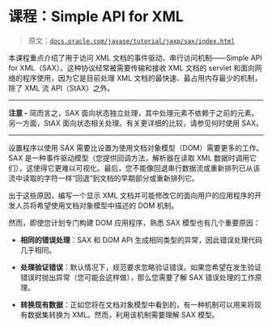 # 课程：Simple API for XML

> 原文：[`docs.oracle.com/javase/tutorial/jaxp/sax/index.html`](https://docs.oracle.com/javase/tutorial/jaxp/sax/index.html)

本课程重点介绍了用于访问 XML 文档的事件驱动、串行访问机制——Simple API for XML（SAX）。这种协议经常被需要传输和接收 XML 文档的 servlet 和面向网络的程序使用，因为它是目前处理 XML 文档的最快速、最占用内存最少的机制，除了 XML 流 API（StAX）之外。

* * *

**注意 -** 简而言之，SAX 面向状态独立处理，其中处理元素不依赖于之前的元素。另一方面，StAX 面向状态相关处理。有关更详细的比较，请参见何时使用 SAX。

* * *

设置程序以使用 SAX 需要比设置为使用文档对象模型（DOM）需要更多的工作。SAX 是一种事件驱动模型（您提供回调方法，解析器在读取 XML 数据时调用它们），这使得它更难以可视化。最后，您不能像回退串行数据流或重新排列已从该流中读取的字符一样“回退”到文档的早期部分或重新排列它。

出于这些原因，编写一个显示 XML 文档并可能修改它的面向用户的应用程序的开发人员将希望使用文档对象模型中描述的 DOM 机制。

然而，即使您计划专门构建 DOM 应用程序，熟悉 SAX 模型也有几个重要原因：

+   **相同的错误处理**：SAX 和 DOM API 生成相同类型的异常，因此错误处理代码几乎相同。

+   **处理验证错误**：默认情况下，规范要求忽略验证错误。如果您希望在发生验证错误时抛出异常（您可能会这样做），那么您需要了解 SAX 错误处理的工作原理。

+   **转换现有数据**：正如您将在文档对象模型中看到的，有一种机制可以用来将现有数据集转换为 XML。然而，利用该机制需要理解 SAX 模型。
